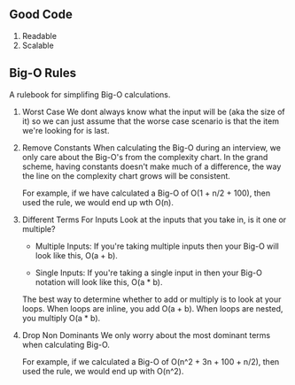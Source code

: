 ## Good Code

1. Readable
2. Scalable

## Big-O Rules

A rulebook for simplifing Big-O calculations.

1. Worst Case
   We dont always know what the input will be (aka the size of it) so we can just assume that the worse case scenario is that the item we're looking for is last.

2. Remove Constants
   When calculating the Big-O during an interview, we only care about the Big-O's from the complexity chart. In the grand scheme, having constants doesn't make much of a difference, the way the line on the complexity chart grows will be consistent.

   For example, if we have calculated a Big-O of O(1 + n/2 + 100), then used the rule, we would end up wth O(n).

3. Different Terms For Inputs
   Look at the inputs that you take in, is it one or multiple?

   - Multiple Inputs: If you're taking multiple inputs then your Big-O will look like this, O(a + b).

   - Single Inputs: If you're taking a single input in then your Big-O notation will look like this, O(a \* b).

   The best way to determine whether to add or multiply is to look at your loops. When loops are inline, you add O(a + b). When loops are nested, you multiply O(a \* b).

4. Drop Non Dominants
   We only worry about the most dominant terms when calculating Big-O.

   For example, if we calculated a Big-O of O(n^2 + 3n + 100 + n/2), then used the rule, we would end up with O(n^2).
